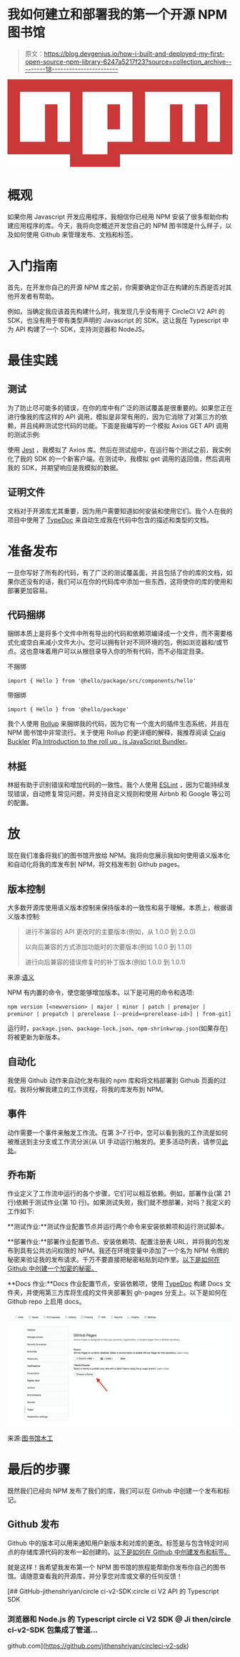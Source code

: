 # 我如何建立和部署我的第一个开源 NPM 图书馆

> 原文：<https://blog.devgenius.io/how-i-built-and-deployed-my-first-open-source-npm-library-6247a5217f23?source=collection_archive---------18----------------------->

![](img/b7091a569f1ce1869066d6b053e81589.png)

# 概观

如果你用 Javascript 开发应用程序，我相信你已经用 NPM 安装了很多帮助你构建应用程序的库。今天，我将向您概述开发您自己的 NPM 图书馆是什么样子，以及如何使用 Github 来管理发布、文档和标签。

# 入门指南

首先，在开发你自己的开源 NPM 库之前，你需要确定你正在构建的东西是否对其他开发者有帮助。

例如，当确定我应该首先构建什么时，我发现几乎没有用于 CircleCI V2 API 的 SDK，也没有用于带有类型声明的 Javascript 的 SDK。这让我在 Typescript 中为 API 构建了一个 SDK，支持浏览器和 NodeJS。

# 最佳实践

## 测试

为了防止尽可能多的错误，在你的库中有广泛的测试覆盖是很重要的。如果您正在进行像我的库这样的 API 调用，模拟是非常有用的，因为它消除了对第三方的依赖，并且纯粹测试您代码的功能。下面是我编写的一个模拟 Axios GET API 调用的测试示例:

使用 [Jest](https://jestjs.io/docs/getting-started) ，我模拟了 Axios 库。然后在测试组中，在运行每个测试之前，我实例化了我的 SDK 的一个新客户端。在测试中，我模拟 get 调用的返回值，然后调用我的 SDK，并期望响应是我模拟的数据。

## 证明文件

文档对于开源库尤其重要，因为用户需要知道如何安装和使用它们。我个人在我的项目中使用了 [TypeDoc](https://typedoc.org/) 来自动生成我在代码中包含的描述和类型的文档。

# 准备发布

一旦你写好了所有的代码，有了广泛的测试覆盖面，并且包括了你的库的文档，如果你还没有的话，我们可以在你的代码库中添加一些东西，这将使你的库的使用和部署更加容易。

## 代码捆绑

捆绑本质上是将多个文件中所有导出的代码和依赖项编译成一个文件，而不需要格式化或空白来减小文件大小。您可以拥有针对不同环境的包，例如浏览器和/或节点。这也意味着用户可以从根目录导入你的所有代码，而不必指定目录。

不捆绑

```
import { Hello } from '@hello/package/src/components/hello'
```

带捆绑

```
import { Hello } from '@hello/package'
```

我个人使用 [Rollup](https://rollupjs.org/guide/en/) 来捆绑我的代码，因为它有一个庞大的插件生态系统，并且在 NPM 图书馆中非常流行。关于使用 Rollup 的更详细的解释，我推荐阅读 [Craig Buckler](https://medium.com/u/b05da89e13a3?source=post_page-----6247a5217f23--------------------------------) 的[a Introduction to the roll up . js JavaScript Bundler](https://www.sitepoint.com/rollup-javascript-bundler-introduction/)。

## 林挺

林挺有助于识别错误和增加代码的一致性。我个人使用 [ESLint](https://eslint.org/) ，因为它能持续发现错误，自动修复常见问题，并支持自定义规则和使用 Airbnb 和 Google 等公司的配置。

# 放

现在我们准备将我们的图书馆开放给 NPM。我将向您展示我如何使用语义版本化和自动化将我的库发布到 NPM，将文档发布到 Github pages。

## 版本控制

大多数开源库使用语义版本控制来保持版本的一致性和易于理解。本质上，根据语义版本控制:

> 进行不兼容的 API 更改时的主要版本(例如，从 1.0.0 到 2.0.0)
> 
> 以向后兼容的方式添加功能时的次要版本(例如 1.0.0 到 1.1.0)
> 
> 进行向后兼容的错误修复时的补丁版本(例如 1.0.0 到 1.0.1)

来源:[语义](https://semver.org/)

NPM 有内置的命令，使您能够增加版本。以下是可用的命令和选项:

```
npm version [<newversion> | major | minor | patch | premajor | preminor | prepatch | prerelease [--preid=<prerelease-id>] | from-git]
```

运行时，`package.json`、`package-lock.json`、`npm-shrinkwrap.json`(如果存在)将被更新为新版本。

## 自动化

我使用 Github 动作来自动化发布我的 npm 库和将文档部署到 Github 页面的过程。我将分解我建立的工作流程，将我的库发布到 NPM。

## 事件

动作需要一个事件来触发工作流。在第 3–7 行中，您可以看到我的工作流是如何被推送到主分支或工作流分派(从 UI 手动运行)触发的。更多活动列表，请参见[此处](https://docs.github.com/en/actions/using-workflows/events-that-trigger-workflows)。

## 乔布斯

作业定义了工作流中运行的各个步骤，它们可以相互依赖。例如，部署作业(第 21 行)依赖于测试作业(第 10 行)。如果测试失败，我们就不想部署，对吗？我定义的工作如下:

**测试作业:**测试作业配置节点并运行两个命令来安装依赖项和运行测试脚本。

**部署作业:**部署作业配置节点、安装依赖项、配置注册表 URL，并将我的包发布到具有公共访问权限的 NPM。我还在环境变量中添加了一个名为 NPM 令牌的秘密来验证我的发布请求。千万不要直接把秘密粘贴到动作里。[以下是如何在 Github 中创建一个加密的秘密。](https://docs.github.com/en/actions/security-guides/encrypted-secrets)

**Docs 作业:**Docs 作业配置节点，安装依赖项，使用 [TypeDoc](https://typedoc.org/) 构建 Docs 文件夹，并使用第三方库将生成的文件夹部署到 gh-pages 分支上。以下是如何在 Github repo 上启用 docs。

![](img/e2309c6aea7c576a8837cc811576c1f5.png)

来源:[图书馆木工](https://librarycarpentry.org/lc-git/05-github-pages/index.html)

# 最后的步骤

既然我们已经向 NPM 发布了我们的库，我们可以在 Github 中创建一个发布和标记。

## Github 发布

Github 中的版本可以用来通知用户新版本和对库的更改。标签是与包含特定时间点的存储库源代码的发布一起创建的。[以下是如何在 Github 中创建发布和标签。](https://docs.github.com/en/repositories/releasing-projects-on-github/managing-releases-in-a-repository#creating-a-release)

就是这样！我希望我发布第一个 NPM 图书馆的旅程能帮助你发布你自己的图书馆。请随意查看我的开源库，并分享您对库或文章的任何反馈！

[](https://github.com/jithenshriyan/circleci-v2-sdk) [## GitHub-jithenshriyan/circle ci-v2-SDK:circle ci V2 API 的 Typescript SDK

### 浏览器和 Node.js 的 Typescript circle ci V2 SDK @ Ji then/circle ci-v2-SDK 包集成了管道…

github.com](https://github.com/jithenshriyan/circleci-v2-sdk)